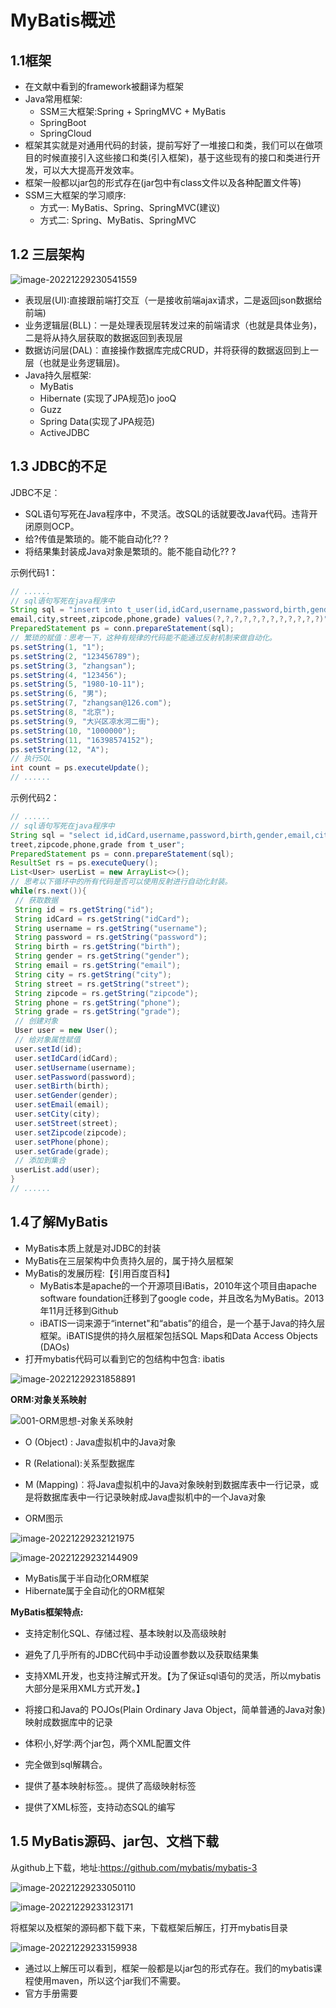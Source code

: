 # MyBatis概述

## 1.1框架

- 在文献中看到的framework被翻译为框架
- Java常用框架:
  -  SSM三大框架:Spring + SpringMVC + MyBatis
  - SpringBoot
  - SpringCloud
- 框架其实就是对通用代码的封装，提前写好了一堆接口和类，我们可以在做项目的时候直接引入这些接口和类(引入框架)，基于这些现有的接口和类进行开发，可以大大提高开发效率。
- 框架一般都以jar包的形式存在(jar包中有class文件以及各种配置文件等)
- SSM三大框架的学习顺序:
  - 方式一: MyBatis、Spring、SpringMVC(建议)
  - 方式二: Spring、MyBatis、SpringMVC

##  1.2 三层架构

![image-20221229230541559](https://cdn.jsdelivr.net/gh/HarveyLi040/images/D:%5Cgithub%5Cimages202212292309455.png)

- 表现层(UI)∶直接跟前端打交互（一是接收前端ajax请求，二是返回json数据给前端)
- 业务逻辑层(BLL)︰一是处理表现层转发过来的前端请求（也就是具体业务)，二是将从持久层获取的数据返回到表现层
- 数据访问层(DAL)︰直接操作数据库完成CRUD，并将获得的数据返回到上一层（也就是业务逻辑层)。
- Java持久层框架∶
  - MyBatis
  - Hibernate (实现了JPA规范)o jooQ
  - Guzz
  - Spring Data(实现了JPA规范)
  - ActiveJDBC

##  1.3 JDBC的不足

JDBC不足︰

- SQL语句写死在Java程序中，不灵活。改SQL的话就要改Java代码。违背开闭原则OCP。
- 给?传值是繁琐的。能不能自动化?? ?
- 将结果集封装成Java对象是繁琐的。能不能自动化?? ?

 

示例代码1：

```java
// ......
// sql语句写死在java程序中
String sql = "insert into t_user(id,idCard,username,password,birth,gender,
email,city,street,zipcode,phone,grade) values(?,?,?,?,?,?,?,?,?,?,?,?)";
PreparedStatement ps = conn.prepareStatement(sql);
// 繁琐的赋值：思考⼀下，这种有规律的代码能不能通过反射机制来做⾃动化。
ps.setString(1, "1");
ps.setString(2, "123456789");
ps.setString(3, "zhangsan");
ps.setString(4, "123456");
ps.setString(5, "1980-10-11");
ps.setString(6, "男");
ps.setString(7, "zhangsan@126.com");
ps.setString(8, "北京");
ps.setString(9, "⼤兴区凉⽔河⼆街");
ps.setString(10, "1000000");
ps.setString(11, "16398574152");
ps.setString(12, "A");
// 执⾏SQL
int count = ps.executeUpdate();
// ......
```

 示例代码2：

```java
// ......
// sql语句写死在java程序中
String sql = "select id,idCard,username,password,birth,gender,email,city,s
treet,zipcode,phone,grade from t_user";
PreparedStatement ps = conn.prepareStatement(sql);
ResultSet rs = ps.executeQuery();
List<User> userList = new ArrayList<>();
// 思考以下循环中的所有代码是否可以使⽤反射进⾏⾃动化封装。
while(rs.next()){
 // 获取数据
 String id = rs.getString("id");
 String idCard = rs.getString("idCard");
 String username = rs.getString("username");
 String password = rs.getString("password");
 String birth = rs.getString("birth");
 String gender = rs.getString("gender");
 String email = rs.getString("email");
 String city = rs.getString("city");
 String street = rs.getString("street");
 String zipcode = rs.getString("zipcode");
 String phone = rs.getString("phone");
 String grade = rs.getString("grade");
 // 创建对象
 User user = new User();
 // 给对象属性赋值
 user.setId(id);
 user.setIdCard(idCard);
 user.setUsername(username);
 user.setPassword(password);
 user.setBirth(birth);
 user.setGender(gender);
 user.setEmail(email);
 user.setCity(city);
 user.setStreet(street);
 user.setZipcode(zipcode);
 user.setPhone(phone);
 user.setGrade(grade);
 // 添加到集合
 userList.add(user);
}
// ......
```

## 1.4了解MyBatis

- MyBatis本质上就是对JDBC的封装
- MyBatis在三层架构中负责持久层的，属于持久层框架
- MyBatis的发展历程:【引用百度百科】
  - MyBatis本是apache的一个开源项目iBatis，2010年这个项目由apache software foundation迁移到了google code，并且改名为MyBatis。2013年11月迁移到Github
  - iBATIS一词来源于“internet"和“abatis”的组合，是一个基于Java的持久层框架。iBATIS提供的持久层框架包括SQL Maps和Data Access Objects (DAOs)
- 打开mybatis代码可以看到它的包结构中包含: ibatis

![image-20221229231858891](https://cdn.jsdelivr.net/gh/HarveyLi040/images/D:%5Cgithub%5Cimages202212292319364.png)



**ORM:对象关系映射**

![001-ORM思想-对象关系映射](https://cdn.jsdelivr.net/gh/HarveyLi040/images/D:%5Cgithub%5Cimages202212292335005.png)

- O (Object) : Java虚拟机中的Java对象

- R (Relational):关系型数据库

- M (Mapping)︰将Java虚拟机中的Java对象映射到数据库表中一行记录，或是将数据库表中一行记录映射成Java虚拟机中的一个Java对象

- ORM图示

  

![image-20221229232121975](https://cdn.jsdelivr.net/gh/HarveyLi040/images/D:%5Cgithub%5Cimages202212292321458.png)

![image-20221229232144909](https://cdn.jsdelivr.net/gh/HarveyLi040/images/D:%5Cgithub%5Cimages202212292321217.png)

- MyBatis属于半自动化ORM框架
- Hibernate属于全自动化的ORM框架



**MyBatis框架特点:**

- 支持定制化SQL、存储过程、基本映射以及高级映射

- 避免了几乎所有的JDBC代码中手动设置参数以及获取结果集
- 支持XML开发，也支持注解式开发。【为了保证sql语句的灵活，所以mybatis大部分是采用XML方式开发。】
- 将接口和Java的 POJOs(Plain Ordinary Java Object，简单普通的Java对象)映射成数据库中的记录
- 体积小,好学:两个jar包，两个XML配置文件
- 完全做到sql解耦合。
- 提供了基本映射标签。。提供了高级映射标签
- 提供了XML标签，支持动态SQL的编写

##  1.5 MyBatis源码、jar包、文档下载

从github上下载，地址:https://github.com/mybatis/mybatis-3

![image-20221229233050110](https://cdn.jsdelivr.net/gh/HarveyLi040/images/D:%5Cgithub%5Cimages202212292330658.png)



![image-20221229233123171](https://cdn.jsdelivr.net/gh/HarveyLi040/images/D:%5Cgithub%5Cimages202212292331760.png)



将框架以及框架的源码都下载下来，下载框架后解压，打开mybatis目录

![image-20221229233159938](https://cdn.jsdelivr.net/gh/HarveyLi040/images/D:%5Cgithub%5Cimages202212292332705.png)

- 通过以上解压可以看到，框架一般都是以jar包的形式存在。我们的mybatis课程使用maven，所以这个jar我们不需要。
- 官方手册需要